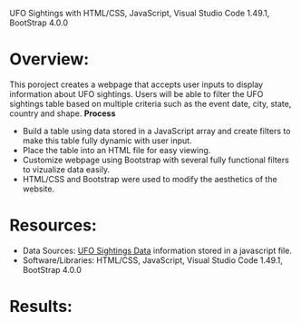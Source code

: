 UFO Sightings with HTML/CSS, JavaScript, Visual Studio Code 1.49.1, BootStrap 4.0.0

# Overview:
This poroject creates a webpage that accepts user inputs to display information about UFO sightings. Users will be able to filter the UFO sightings table based on multiple criteria such as the event date, city, state, country and shape.
**Process**
* Build a table using data stored in a JavaScript array and create filters to make this table fully dynamic with user input.
* Place the table into an HTML file for easy viewing.
* Customize webpage using Bootstrap with several fully functional filters to vizualize data easily. 
* HTML/CSS and Bootstrap were used to modify the aesthetics of the website.

# Resources:
* Data Sources: [UFO Sightings Data](https://github.com/ramya-ramamur/UFO/blob/main/static/js/data.js) information stored in a javascript file.
* Software/Libraries: HTML/CSS, JavaScript, Visual Studio Code 1.49.1, BootStrap 4.0.0

# Results: 
